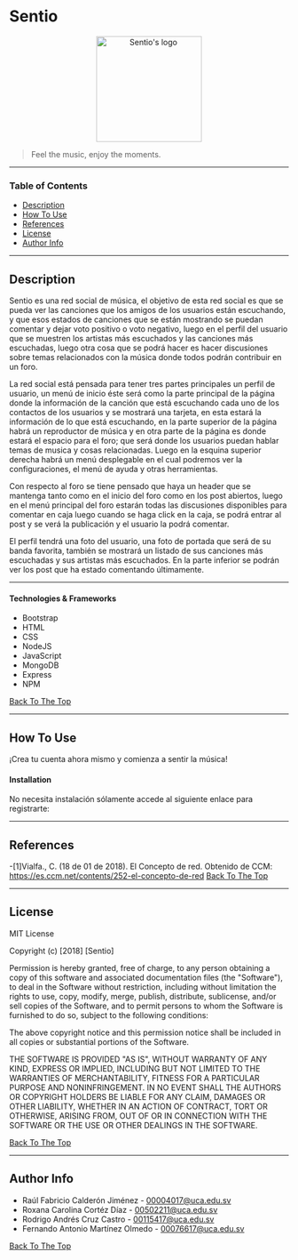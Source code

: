 # Sentio
<p align="center">
<a href="#">
<img src="images/logo/logo.png" alt="Sentio's logo" width="190vw"></a>
</p>

> Feel the music, enjoy the moments.

---

### Table of Contents

- [Description](#description)
- [How To Use](#how-to-use)
- [References](#references)
- [License](#license)
- [Author Info](#author-info)

---

## Description

 Sentio es una red social de música, el objetivo de esta red social es que se pueda ver las canciones que los amigos de los usuarios están escuchando, y que esos estados de canciones que se están mostrando se puedan comentar y dejar voto positivo o voto negativo, luego en el perfil del usuario que se muestren los artistas más escuchados y las canciones más escuchadas, luego otra cosa que se podrá hacer es hacer discusiones sobre temas relacionados con la música donde todos podrán contribuir en un foro.

La red social está pensada para tener tres partes principales un perfil de usuario, un menú de inicio éste será como la parte principal de la página donde la información de la canción que está escuchando cada uno de los contactos de los usuarios y se mostrará una tarjeta, en esta estará la información de lo que está escuchando, en la parte superior de la página habrá un reproductor de música y en otra parte de la página es donde estará el espacio para el foro; que será donde los usuarios puedan hablar temas de musica y cosas relacionadas. Luego en la esquina superior derecha habrá un menú desplegable en el cual podremos ver la configuraciones, el menú de ayuda y otras herramientas. 

Con respecto al foro se tiene pensado que haya un header que se mantenga tanto como en el inicio del foro como en los post abiertos, luego en el menú principal del foro estarán todas las discusiones disponibles para comentar en caja luego cuando se haga click en la caja, se podrá entrar al post y se verá la publicación y el usuario la podrá comentar.

El perfil tendrá una foto del usuario, una foto de portada que será de su banda favorita, también se mostrará un listado de sus canciones más escuchadas y sus artistas más escuchados. En la parte inferior se podrán ver los post que ha estado comentando últimamente.

---
#### Technologies & Frameworks

- Bootstrap
- HTML
- CSS
- NodeJS
- JavaScript
- MongoDB
- Express
- NPM

[Back To The Top](#read-me-template)

---

## How To Use

¡Crea tu cuenta ahora mismo y comienza a sentir la música!

#### Installation

No necesita instalación sólamente accede al siguiente enlace para registrarte: 

---

## References
-[1]Vialfa., C. (18 de 01 de 2018). El Concepto de red. Obtenido de CCM: https://es.ccm.net/contents/252-el-concepto-de-red
[Back To The Top](#read-me-template)

---

## License

MIT License

Copyright (c) [2018] [Sentio]

Permission is hereby granted, free of charge, to any person obtaining a copy
of this software and associated documentation files (the "Software"), to deal
in the Software without restriction, including without limitation the rights
to use, copy, modify, merge, publish, distribute, sublicense, and/or sell
copies of the Software, and to permit persons to whom the Software is
furnished to do so, subject to the following conditions:

The above copyright notice and this permission notice shall be included in all
copies or substantial portions of the Software.

THE SOFTWARE IS PROVIDED "AS IS", WITHOUT WARRANTY OF ANY KIND, EXPRESS OR
IMPLIED, INCLUDING BUT NOT LIMITED TO THE WARRANTIES OF MERCHANTABILITY,
FITNESS FOR A PARTICULAR PURPOSE AND NONINFRINGEMENT. IN NO EVENT SHALL THE
AUTHORS OR COPYRIGHT HOLDERS BE LIABLE FOR ANY CLAIM, DAMAGES OR OTHER
LIABILITY, WHETHER IN AN ACTION OF CONTRACT, TORT OR OTHERWISE, ARISING FROM,
OUT OF OR IN CONNECTION WITH THE SOFTWARE OR THE USE OR OTHER DEALINGS IN THE
SOFTWARE.

[Back To The Top](#read-me-template)

---

## Author Info

- Raúl Fabricio Calderón Jiménez - [00004017@uca.edu.sv](http://correo.uca.edu.sv/)
- Roxana Carolina Cortéz Díaz - [00502211@uca.edu.sv](http://correo.uca.edu.sv/)
- Rodrigo Andrés Cruz Castro - [00115417@uca.edu.sv](http://correo.uca.edu.sv/)
- Fernando Antonio Martínez Olmedo - [00076617@uca.edu.sv](http://correo.uca.edu.sv/)

[Back To The Top](#read-me-template)
